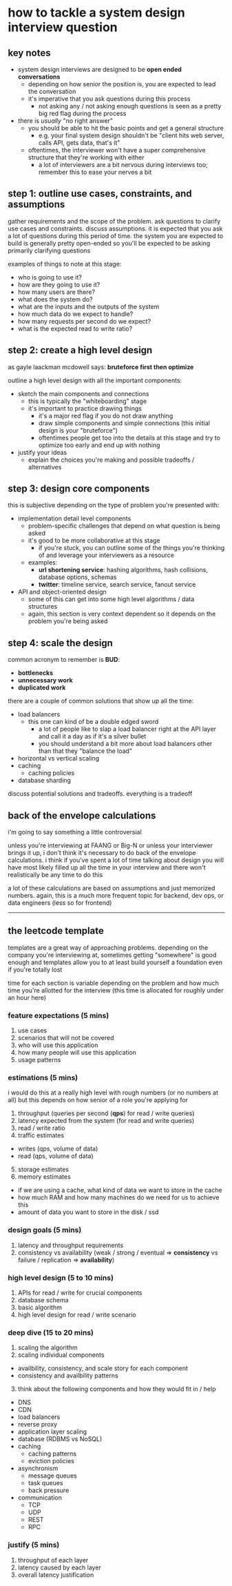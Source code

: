 # how to tackle a system design interview question

## key notes

- system design interviews are designed to be **open ended conversations**
  - depending on how senior the position is, you are expected to lead the conversation
  - it's imperative that you ask questions during this process
    - not asking any / not asking enough questions is seen as a pretty big red flag during the process
- there is _usually_ "no right answer"
  - you should be able to hit the basic points and get a general structure
    - e.g. your final system design shouldn't be "client hits web server, calls API, gets data, that's it"
  - oftentimes, the interviewer won't have a super comprehensive structure that they're working with either
    - a lot of interviewers are a bit nervous during interviews too; remember this to ease your nerves a bit

## step 1: outline use cases, constraints, and assumptions

gather requirements and the scope of the problem. ask questions to clarify use cases and constraints. discuss assumptions. it is expected that you ask a lot of questions during this period of time. the system you are expected to build is generally pretty open-ended so you'll be expected to be asking primarily clarifying questions

examples of things to note at this stage:

- who is going to use it?
- how are they going to use it?
- how many users are there?
- what does the system do?
- what are the inputs and the outputs of the system
- how much data do we expect to handle?
- how many requests per second do we expect?
- what is the expected read to write ratio?

## step 2: create a high level design

as gayle laackman mcdowell says: **bruteforce first then optimize**

outline a high level design with all the important components:

- sketch the main components and connections
  - this is typically the "whiteboarding" stage
  - it's important to practice drawing things
    - it's a major red flag if you do not draw anything
    - draw simple components and simple connections (this initial design is your "bruteforce")
    - oftentimes people get too into the details at this stage and try to optimize too early and end up with nothing
- justify your ideas
  - explain the choices you're making and possible tradeoffs / alternatives

## step 3: design core components

this is subjective depending on the type of problem you're presented with:

- implementation detail level components
  - problem-specific challenges that depend on what question is being asked
  - it's good to be more collaborative at this stage
    - if you're stuck, you can outline some of the things you're thinking of and leverage your interviewers as a resource
  - examples:
    - **url shortening service**: hashing algorithms, hash collisions, database options, schemas
    - **twitter**: timeline service, search service, fanout service
- API and object-oriented design
  - some of this can get into some high level algorithms / data structures
  - again, this section is very context dependent so it depends on the problem you're being asked

## step 4: scale the design

common acronym to remember is **BUD**:

- **bottlenecks**
- **unnecessary work**
- **duplicated work**

there are a couple of common solutions that show up all the time:

- load balancers
  - this one can kind of be a double edged sword
    - a lot of people like to slap a load balancer right at the API layer and call it a day as if it's a silver bullet
    - you should understand a bit more about load balancers other than that they "balance the load"
- horizontal vs vertical scaling
- caching
  - caching policies
- database sharding

discuss potential solutions and tradeoffs. everything is a tradeoff

## back of the envelope calculations

i'm going to say something a little controversial

unless you're interviewing at FAANG or Big-N or unless your interviewer brings it up, i don't think it's necessary to do back of the envelope calculations. i think if you've spent a lot of time talking about design you will have most likely filled up all the time in your interview and there won't realistically be any time to do this

a lot of these calculations are based on assumptions and just memorized numbers. again, this is a much more frequent topic for backend, dev ops, or data engineers (less so for frontend)

---

## the leetcode template

templates are a great way of approaching problems. depending on the company you're interviewing at, sometimes getting "somewhere" is good enough and templates allow you to at least build yourself a foundation even if you're totally lost

time for each section is variable depending on the problem and how much time you're allotted for the interview (this time is allocated for roughly under an hour here)

### feature expectations (5 mins)

1. use cases
2. scenarios that will not be covered
3. who will use this application
4. how many people will use this application
5. usage patterns

### estimations (5 mins)

i would do this at a really high level with rough numbers (or no numbers at all) but this depends on how senior of a role you're applying for

1. throughput (queries per second (**qps**) for read / write queries)
2. latency expected from the system (for read and write queries)
3. read / write ratio
4. traffic estimates

- writes (qps, volume of data)
- read (qps, volume of data)

5. storage estimates
6. memory estimates

- if we are using a cache, what kind of data we want to store in the cache
- how much RAM and how many machines do we need for us to achieve this
- amount of data you want to store in the disk / ssd

### design goals (5 mins)

1. latency and throughput requirements
2. consistency vs availability (weak / strong / eventual => **consistency** vs failure / replication => **availability**)

### high level design (5 to 10 mins)

1. APIs for read / write for crucial components
2. database schema
3. basic algorithm
4. high level design for read / write scenario

### deep dive (15 to 20 mins)

1. scaling the algorithm
2. scaling individual components

- availbility, consistency, and scale story for each component
- consistency and availbility patterns

3. think about the following components and how they would fit in / help

- DNS
- CDN
- load balancers
- reverse proxy
- application layer scaling
- database (RDBMS vs NoSQL)
- caching
  - caching patterns
  - eviction policies
- asynchronism
  - message queues
  - task queues
  - back pressure
- communication
  - TCP
  - UDP
  - REST
  - RPC

### justify (5 mins)

1. throughput of each layer
2. latency caused by each layer
3. overall latency justification
